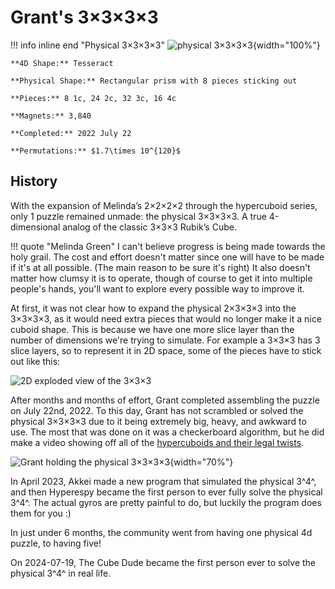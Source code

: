 # Grant's 3×3×3×3

!!! info inline end "Physical 3×3×3×3"
    ![physical 3×3×3×3](https://assets.hypercubing.xyz/img/phys/grant_3x3x3x3_render.png){width="100%"}

    **4D Shape:** Tesseract

    **Physical Shape:** Rectangular prism with 8 pieces sticking out

    **Pieces:** 8 1c, 24 2c, 32 3c, 16 4c

    **Magnets:** 3,840

    **Completed:** 2022 July 22

    **Permutations:** $1.7\times 10^{120}$

## History

With the expansion of Melinda’s 2×2×2×2 through the hypercuboid series, only 1 puzzle remained unmade: the physical 3×3×3×3. A true 4-dimensional analog of the classic 3×3×3 Rubik’s Cube.

!!! quote "Melinda Green"
    I can't believe progress is being made towards the holy grail. The cost and effort doesn't matter since one will have to be made if it's at all possible. (The main reason to be sure it's right) It also doesn't matter how clumsy it is to operate, though of course to get it into multiple people's hands, you'll want to explore every possible way to improve it.

At first, it was not clear how to expand the physical 2×3×3×3 into the 3×3×3×3, as it would need extra pieces that would no longer make it a nice cuboid shape. This is because we have one more slice layer than the number of dimensions we're trying to simulate. For example a 3×3×3 has 3 slice layers, so to represent it in 2D space, some of the pieces have to stick out like this:

![2D exploded view of the 3×3×3](https://assets.hypercubing.xyz/img/phys/grant_3x3x3.png)

After months and months of effort, Grant completed assembling the puzzle on July 22nd, 2022. To this day, Grant has not scrambled or solved the physical 3×3×3×3 due to it being extremely big, heavy, and awkward to use. The most that was done on it was a checkerboard algorithm, but he did make a video showing off all of the [hypercuboids and their legal twists](https://www.youtube.com/watch?v=geFPbJAfLF4).

![Grant holding the physical 3×3×3×3](https://assets.hypercubing.xyz/img/phys/grant_3x3x3x3.jpg){width="70%"}

In April 2023, Akkei made a new program that simulated the physical 3^4^, and then Hyperespy became the first person to ever fully solve the physical 3^4^. The actual gyros are pretty painful to do, but luckily the program does them for you :)

In just under 6 months, the community went from having one physical 4d puzzle, to having five!

On 2024-07-19, The Cube Dude became the first person ever to solve the physical 3^4^ in real life.
